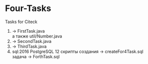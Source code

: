 # Four-Tasks
Tasks for Citeck


1) -> FirstTask.java   
   а также util/Number.java
2) -> SecondTask.java
3) -> ThirdTask.java
4)  sql:2016 PostgreSQL 12
    скрипты создания -> createFor4Task.sql
    задача -> ForthTask.sql
